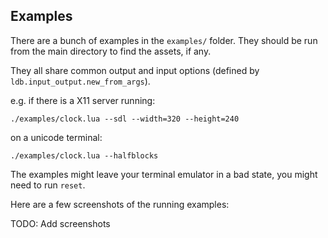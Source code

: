## Examples

There are a bunch of examples in the `examples/` folder.
They should be run from the main directory to find the assets, if any.

They all share common output and input options
(defined by `ldb.input_output.new_from_args`).

e.g. if there is a X11 server running:
```
./examples/clock.lua --sdl --width=320 --height=240
```

on a unicode terminal:
```
./examples/clock.lua --halfblocks
```

The examples might leave your terminal emulator in a bad state, you might need
to run `reset`.

Here are a few screenshots of the running examples:

TODO: Add screenshots
